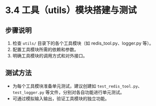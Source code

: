 # 3.4 工具（utils）模块搭建与测试

## 步骤说明
1. 检查 `utils/` 目录下的各个工具模块（如 redis_tool.py、logger.py 等）。
2. 配置工具模块所需的依赖和参数。
3. 明确工具模块的调用方式和对外接口。

## 测试方法
- 为每个工具模块准备单元测试，建议创建如 `test_redis_tool.py`、`test_logger.py` 等文件，分别对各自功能进行单元测试。
- 可通过模拟输入输出，验证工具模块的独立功能。 